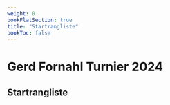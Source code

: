 ```yaml
---
weight: 0
bookFlatSection: true
title: "Startrangliste"
bookToc: false
---
```


# Gerd Fornahl Turnier 2024

## Startrangliste